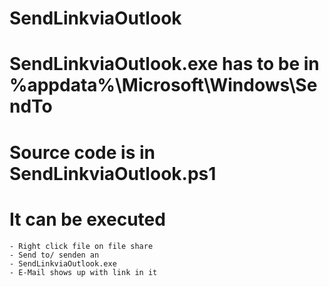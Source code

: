 # SendLinkviaOutlook

# SendLinkviaOutlook.exe has to be in %appdata%\Microsoft\Windows\SendTo

# Source code is in SendLinkviaOutlook.ps1

# It can be executed
	- Right click file on file share
	- Send to/ senden an
	- SendLinkviaOutlook.exe
	- E-Mail shows up with link in it
